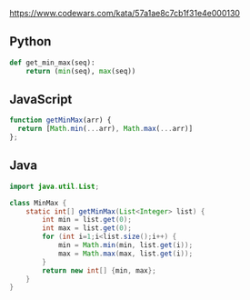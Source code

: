 https://www.codewars.com/kata/57a1ae8c7cb1f31e4e000130

## Python
```python
def get_min_max(seq):
    return (min(seq), max(seq))
```

## JavaScript
```js
function getMinMax(arr) {
  return [Math.min(...arr), Math.max(...arr)]
};
```

## Java
```java
import java.util.List;

class MinMax {
    static int[] getMinMax(List<Integer> list) {
        int min = list.get(0);
        int max = list.get(0);
        for (int i=1;i<list.size();i++) {
            min = Math.min(min, list.get(i));
            max = Math.max(max, list.get(i));
        }
        return new int[] {min, max};
    }
}
```